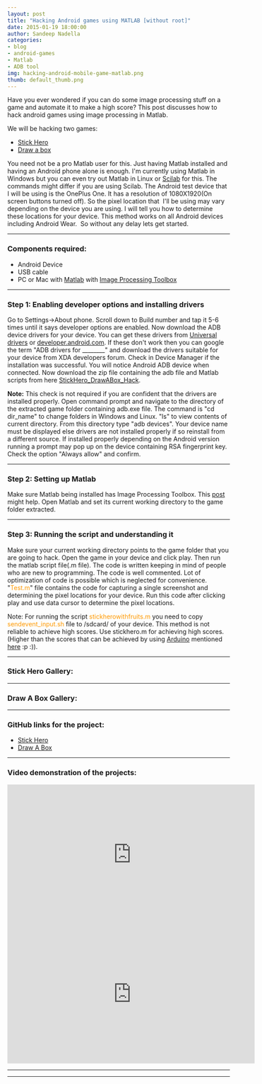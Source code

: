 ```yaml
---
layout: post
title: "Hacking Android games using MATLAB [without root]"
date: 2015-01-19 18:00:00
author: Sandeep Nadella
categories:
- blog
- android-games
- Matlab
- ADB tool
img: hacking-android-mobile-game-matlab.png
thumb: default_thumb.png
---
```

Have you ever wondered if you can do some image processing stuff on a game and automate it to make a high score? This post discusses how to hack android games using image processing in Matlab.

We will be hacking two games:

*   [Stick Hero](https://play.google.com/store/apps/details?id=com.ketchapp.stickhero&hl=en "stick hero play store link")
*   [Draw a box](https://play.google.com/store/apps/details?id=com.Armsta.DrawABox&hl=en "draw a box play store link")

You need not be a pro Matlab user for this. Just having Matlab installed and having an Android phone alone is enough. I'm currently using Matlab in Windows but you can even try out Matlab in Linux or [Scilab](http://www.scilab.org/ "scilab site link") for this. The commands might differ if you are using Scilab. The Android test device that I will be using is the OnePlus One. It has a resolution of 1080X1920(On screen buttons turned off). So the pixel location that  I'll be using may vary depending on the device you are using. I will tell you how to determine these locations for your device. This method works on all Android devices including Android Wear.  So without any delay lets get started.

* * *

### **Components required:**

*   Android Device
*   USB cable
*   PC or Mac with [Matlab](http://in.mathworks.com/products/matlab/ "matlab site link") with [Image Processing Toolbox](http://in.mathworks.com/products/image/index.html?s_cid=BB "Image Processing Toolbox link")

* * *

### **Step 1: Enabling developer options and installing drivers**

Go to Settings->About phone. Scroll down to Build number and tap it 5-6 times until it says developer options are enabled. Now download the ADB device drivers for your device. You can get these drivers from [Universal drivers](http://adbdriver.com/downloads/ "universal adb drivers") or [developer.android.com](http://developer.android.com/tools/extras/oem-usb.html#InstallingDriver "usb adb drivers"). If these don't work then you can google the term "ADB drivers for ________" and download the drivers suitable for your device from XDA developers forum. Check in Device Manager if the installation was successful. You will notice Android ADB device when connected. Now download the zip file containing the adb file and Matlab scripts from here [StickHero_DrawABox_Hack](http://themotivatedengineer.com/blog/wp-content/uploads/2015/01/StickHero_DrawABox_Hack.zip).

**Note:** This check is not required if you are confident that the drivers are installed properly. Open command prompt and navigate to the directory of the extracted game folder containing adb.exe file. The command is "cd dir_name" to change folders in Windows and Linux. "ls" to view contents of current directory. From this directory type "adb devices". Your device name must be displayed else drivers are not installed properly if so reinstall from a different source. If installed properly depending on the Android version running a prompt may pop up on the device containing RSA fingerprint key. Check the option "Always allow" and confirm.

* * *

### **Step 2: Setting up Matlab**

Make sure Matlab being installed has Image Processing Toolbox. This [post](http://stackoverflow.com/questions/2060382/how-would-one-check-for-installed-matlab-toolboxes-in-a-script-function) might help. Open Matlab and set its current working directory to the game folder extracted.

* * *

### **Step 3: Running the script and understanding it**

Make sure your current working directory points to the game folder that you are going to hack. Open the game in your device and click play. Then run the matlab script file(.m file). The code is written keeping in mind of people who are new to programming. The code is well commented. Lot of optimization of code is possible which is neglected for convenience. "<span style="color: #ff9900;">Test.m</span>" file contains the code for capturing a single screenshot and determining the pixel locations for your device. Run this code after clicking play and use data cursor to determine the pixel locations.


Note: For running the script <span style="color: #ff9900;">stickherowithfruits.m</span> you need to copy <span style="color: #ff9900;">sendevent_input.sh</span> file to /sdcard/ of your device. This method is not reliable to achieve high scores. Use stickhero.m for achieving high scores.(Higher than the scores that can be achieved by using [Arduino](http://www.arduino.cc/ "arduino site link") mentioned [here](http://themotivatedengineer.com/blog/project-arduino-plays-stick-hero/ "Project – Arduino Plays Stick Hero") :p :)).

* * *

### Stick Hero Gallery:

* * *

### Draw A Box Gallery:


* * *

### GitHub links for the project:

*   [Stick Hero](https://github.com/AndroSanDev/Stick-Hero-Hack "github link to androsandev ")
*   [Draw A Box](https://github.com/AndroSanDev/Draw-A-Box-Hack "link to github androsandev draw a box")

* * *

### Video demonstration of the projects:

<iframe width="560" height="315" src="https://www.youtube.com/embed/BQ5oVjFxYY4" frameborder="0" allowfullscreen></iframe>
<iframe width="560" height="315" src="https://www.youtube.com/embed/_WbKYmGN9eQ" frameborder="0" allowfullscreen></iframe>

* * *

* * *